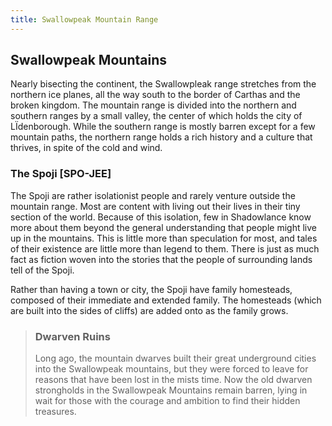 ```yaml
---
title: Swallowpeak Mountain Range
---
```


## Swallowpeak Mountains

Nearly bisecting the continent, the Swallowpleak range stretches from the northern ice planes, all the way south to the border of Carthas and the broken kingdom. The mountain range is divided into the northern and southern ranges by a small valley, the center of which holds the city of LÏdenborough. While the southern range is mostly barren except for a few mountain paths, the northern range holds a rich history and a culture that thrives, in spite of the cold and wind.

### The Spoji [SPO-JEE]

The Spoji are rather isolationist people and rarely venture outside the mountain range. Most are content with living out their lives in their tiny section of the world. Because of this isolation, few in Shadowlance know more about them beyond the general understanding that people might live up in the mountains. This is little more than speculation for most, and tales of their existence are little more than legend to them. There is just as much fact as fiction woven into the stories that the people of surrounding lands tell of the Spoji.

Rather than having a town or city, the Spoji have family homesteads, composed of their immediate and extended family. The homesteads (which are built into the sides of cliffs) are added onto as the family grows.

> ### Dwarven Ruins
> Long ago, the mountain dwarves built their great underground cities into the Swallowpeak mountains, but they were forced to leave for reasons that have been lost in the mists time. Now the old dwarven strongholds in the Swallowpeak Mountains remain barren, lying in wait for those with the courage and ambition to find their hidden treasures.